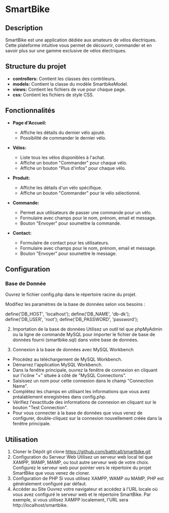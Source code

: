 # SmartBike 

## Description

SmartBike est une application dédiée aux amateurs de vélos électriques. Cette plateforme intuitive vous permet de découvrir, commander et en savoir plus sur une gamme exclusive de vélos électriques. 


## Structure du projet

- **controllers:** Contient les classes des contrôleurs.
- **models:** Contient la classe du modèle SmartbikeModel.
- **views:** Contient les fichiers de vue pour chaque page.
- **css:** Contient les fichiers de style CSS.

## Fonctionnalités

- **Page d'Accueil:**
  - Affiche les détails du dernier vélo ajouté.
  - Possibilité de commander le dernier vélo.
  
- **Vélos:**
  - Liste tous les vélos disponibles à l'achat.
  - Affiche un bouton "Commander" pour chaque vélo.
  - Affiche un bouton "Plus d'infos" pour chaque vélo.

- **Produit:**
  - Affiche les détails d'un vélo spécifique.
  - Affiche un bouton "Commander" pour le vélo sélectionné.
  
- **Commande:**
  - Permet aux utilisateurs de passer une commande pour un vélo.
  - Formulaire avec champs pour le nom, prénom, email et message.
  - Bouton "Envoyer" pour soumettre la commande.

- **Contact:**
  - Formulaire de contact pour les utilisateurs.
  - Formulaire avec champs pour le nom, prénom, email et message.
  - Bouton "Envoyer" pour soumettre le message.

## Configuration

### Base de Donnée

Ouvrez le fichier config.php dans le répertoire racine du projet.

Modifiez les paramètres de la base de données selon vos besoins :

define('DB_HOST', 'localhost');
define('DB_NAME', 'db-dk');
define('DB_USER', 'root');
define('DB_PASSWORD', 'password');

2. Importation de la base de données
Utilisez un outil tel que phpMyAdmin ou la ligne de commande MySQL pour importer le fichier de base de données fourni (smartbike.sql) dans votre base de données.

3. Connexion à la base de données avec MySQL Workbench
- Procédez au téléchargement de MySQL Workbench.
- Démarrez l'application MySQL Workbench.
- Dans la fenêtre principale, ouvrez la fenêtre de connexion en cliquant sur l'icône "+" située à côté de "MySQL Connections".
- Saisissez un nom pour cette connexion dans le champ "Connection Name".
- Complétez les champs en utilisant les informations que vous avez préalablement enregistrées dans config.php.
- Vérifiez l'exactitude des informations de connexion en cliquant sur le bouton "Test Connection".
- Pour vous connecter à la base de données que vous venez de configurer, double-cliquez sur la connexion nouvellement créée dans la fenêtre principale.

## Utilisation

1. Cloner le Dépôt git clone https://github.com/battlcall/smartbike.git
2. Configuration du Serveur Web
   Utilisez un serveur web local tel que XAMPP, WAMP, MAMP, ou tout autre serveur web de votre choix.
   Configurez le serveur web pour pointer vers le répertoire du projet SmartBike que vous venez de cloner.
3. Configuration de PHP
   Si vous utilisez XAMPP, WAMP ou MAMP, PHP est généralement configuré par défaut.
4. Accéder au Site
   Ouvrez votre navigateur et accédez à l'URL locale où vous avez configuré le serveur web et le répertoire SmartBike. Par exemple, si vous utilisez XAMPP localement, l'URL sera http://localhost/smartbike.
